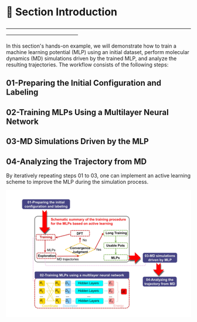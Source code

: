 # 📘 Section Introduction

——————————————————————————————————————————————————

In this section's hands-on example, we will demonstrate how to train a machine learning potential (MLP) using an initial dataset, perform molecular dynamics (MD) simulations driven by the trained MLP, and analyze the resulting trajectories. The workflow consists of the following steps:

## 01-Preparing the Initial Configuration and Labeling

## 02-Training MLPs Using a Multilayer Neural Network

## 03-MD Simulations Driven by the MLP

## 04-Analyzing the Trajectory from MD

By iteratively repeating steps 01 to 03, one can implement an active learning scheme to improve the MLP during the simulation process.

<p float="left">
  <img src="https://raw.githubusercontent.com/AMLS-PRG/AtomML-Course/main/module-5/Figure5-1.jpg" width="1000">
</p>

